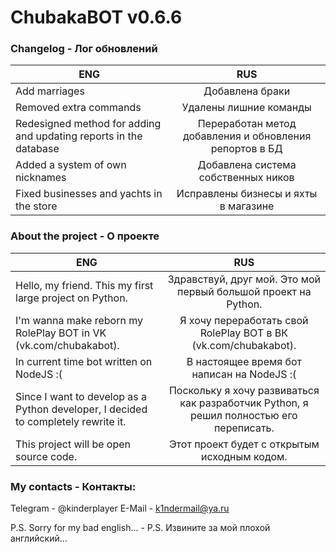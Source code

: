 # ChubakaBOT v0.6.6

### Changelog - Лог обновлений
|                             ENG                                      |             RUS 
-----------------------------------------------------------------------|:----------------------------------------------------------: 
Add marriages                                                          |   Добавлена браки
Removed extra commands                                                 |   Удалены лишние команды
Redesigned method for adding and updating reports in the database      |   Переработан метод добавления и обновления репортов в БД
Added a system of own nicknames                                        |   Добавлена система собственных ников
Fixed businesses and yachts in the store                               |   Исправлены бизнесы и яхты в магазине


### About the project - О проекте
|                             ENG                                                   |             RUS 
------------------------------------------------------------------------------------|:----------------------------------------------------------: 
Hello, my friend. This my first large project on Python.                            |  Здравствуй, друг мой. Это мой первый большой проект на Python.
I'm wanna make reborn my RolePlay BOT in VK (vk.com/chubakabot).                    |  Я хочу переработать свой RolePlay BOT в ВК (vk.com/chubakabot).
In current time bot written on NodeJS :(                                            |  В настоящее время бот написан на NodeJS :(
Since I want to develop as a Python developer, I decided to completely rewrite it.  |  Поскольку я хочу развиваться как разработчик Python, я решил полностью его переписать.
This project will be open source code.                                              |  Этот проект будет с открытым исходным кодом.





### My contacts - Контакты:
Telegram - @kinderplayer
E-Mail - k1ndermail@ya.ru


P.S. Sorry for my bad english... - P.S. Извините за мой плохой английский...

